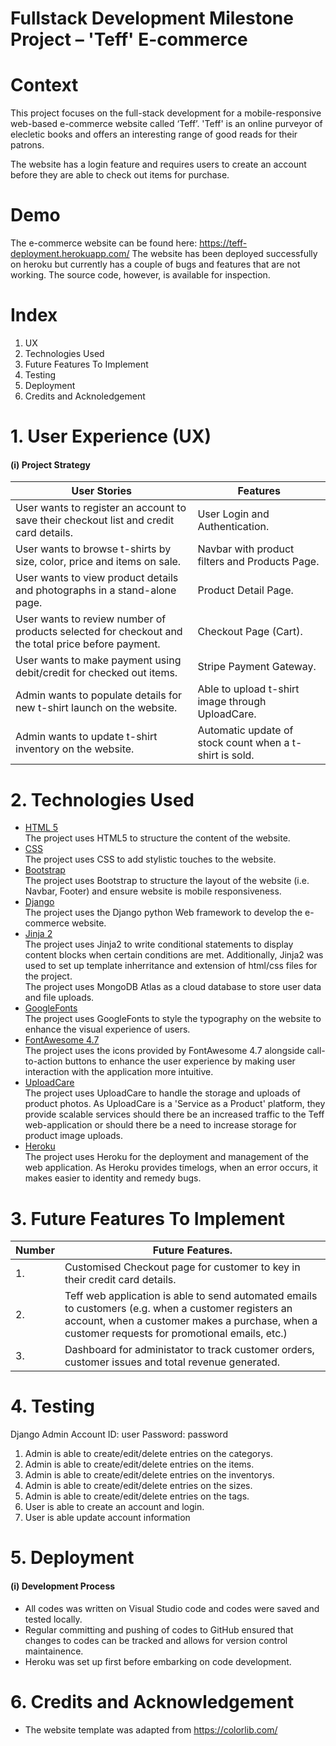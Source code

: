 # Fullstack Development Milestone Project – 'Teff' E-commerce

# Context

This project focuses on the full-stack development for a mobile-responsive web-based e-commerce website called ‘Teff’. 'Teff' is an online purveyor of elecletic books and offers an interesting range of good reads for their patrons. 

The website has a login feature and requires users to create an account before they are able to check out items for purchase. 

# Demo
The e-commerce website can be found here: https://teff-deployment.herokuapp.com/
The website has been deployed successfully on heroku but currently has a couple of bugs and features that are not working. The source code, however, is available for inspection. 

# Index
1. UX
2. Technologies Used
3. Future Features To Implement
4. Testing
5. Deployment
6. Credits and Acknoledgement

# 1. User Experience (UX)
#### (i) Project Strategy

| User Stories| Features|
| ------ | ------ |
| User wants to register an account to save their checkout list and credit card details.| User Login and Authentication.|
| User wants to browse t-shirts by size, color, price and items on sale.| Navbar with product filters and Products Page.|
| User wants to view product details and photographs in a stand-alone page.| Product Detail Page.|
| User wants to review number of products selected for checkout and the total price before payment.| Checkout Page (Cart).|
| User wants to make payment using debit/credit for checked out items.| Stripe Payment Gateway.|
| Admin wants to populate details for new t-shirt launch on the website.| Able to upload t-shirt image through UploadCare.|
| Admin wants to update t-shirt inventory on the website.| Automatic update of stock count when a t-shirt is sold.|

# 2. Technologies Used
* [HTML 5](https://developer.mozilla.org/en-US/docs/Web/Guide/HTML/HTML5)
<br> The project uses HTML5 to structure the content of the website.
* [CSS](https://developer.mozilla.org/en-US/docs/Web/CSS)
<br> The project uses CSS to add stylistic touches to the website.
* [Bootstrap](https://getbootstrap.com/docs/4.3/getting-started/introduction/)
<br> The project uses Bootstrap to structure the layout of the website (i.e. Navbar, Footer) and ensure website is mobile responsiveness.
* [Django](https://flask.palletsprojects.com/en/1.1.x/)
<br> The project uses the Django python Web framework to develop the e-commerce website. 
* [Jinja 2](https://jinja.palletsprojects.com/en/2.10.x/)
<br> The project uses Jinja2 to write conditional statements to display content blocks when  certain conditions are met. Additionally, Jinja2 was used to set up template inherritance and extension of html/css files for the project.
<br> The project uses MongoDB Atlas as a cloud database to store user data and file uploads.
* [GoogleFonts](https://fonts.google.com/)
<br> The project uses GoogleFonts to style the typography on the website to enhance the visual experience of users.  
* [FontAwesome 4.7](https://fontawesome.com/v4.7.0/)
<br> The project uses the icons provided by FontAwesome 4.7 alongside call-to-action buttons to enhance the user experience by making user interaction with the application more intuitive. 
* [UploadCare](https://uploadcare.com/) 
<br> The project uses UploadCare to handle the storage and uploads of product photos. As UploadCare is a 'Service as a Product' platform, they provide scalable services should there be an increased traffic to the Teff web-application or should there be a need to increase storage for product image uploads.
* [Heroku](https://www.heroku.com/) 
<br> The project uses Heroku for the deployment and management of the web application. As Heroku provides timelogs, when an error occurs, it makes easier to identity and remedy bugs.  

# 3. Future Features To Implement
| Number| Future Features.|
| ------ | ------ |
| 1.| Customised Checkout page for customer to key in their credit card details.|
| 2.| Teff web application is able to send automated emails to customers (e.g. when a customer registers an account, when a customer makes a purchase, when a customer requests for promotional emails, etc.)|
| 3.| Dashboard for administator to track customer orders, customer issues and total revenue generated.|

# 4. Testing

Django Admin Account
ID: user
Password: password

1. Admin is able to create/edit/delete entries on the categorys.
2. Admin is able to create/edit/delete entries on the items.
3. Admin is able to create/edit/delete entries on the inventorys.
4. Admin is able to create/edit/delete entries on the sizes.
5. Admin is able to create/edit/delete entries on the tags.
6. User is able to create an account and login.
7. User is able update account information

# 5. Deployment
#### (i) Development Process
- All codes was written on Visual Studio code and codes were saved and tested locally. 
- Regular committing and pushing of codes to GitHub ensured that changes to codes can be tracked and allows for version control maintainence.
- Heroku was set up first before embarking on code development.   

# 6. Credits and Acknowledgement
- The website template was adapted from https://colorlib.com/
